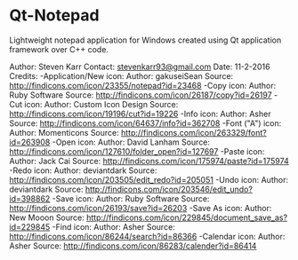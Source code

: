 # Qt-Notepad

Lightweight notepad application for Windows created using Qt application framework over C++ code.

Author: Steven Karr
Contact: stevenkarr93@gmail.com
Date: 11-2-2016
Credits:
-Application/New icon:
	Author: gakuseiSean
	Source: http://findicons.com/icon/23355/notepad?id=23468
-Copy icon:
	Author: Ruby Software
	Source: http://findicons.com/icon/26187/copy?id=26197
-Cut icon:
	Author: Custom Icon Design
	Source: http://findicons.com/icon/19196/cut?id=19226
-Info icon:
	Author: Asher
	Source: http://findicons.com/icon/64637/info?id=362708
-Font ("A") icon:
	Author: Momenticons
	Source: http://findicons.com/icon/263329/font?id=263908
-Open icon:
	Author: David Lanham
	Source: http://findicons.com/icon/127610/folder_open?id=127697
-Paste icon:
	Author: Jack Cai
	Source: http://findicons.com/icon/175974/paste?id=175974
-Redo icon:
	Author: deviantdark
	Source: http://findicons.com/icon/203505/edit_redo?id=205051
-Undo icon:
	Author: deviantdark
	Source: http://findicons.com/icon/203546/edit_undo?id=398862
-Save icon:
	Author: Ruby Software
	Source: http://findicons.com/icon/26193/save?id=26203
-Save As icon:
	Author: New Mooon
	Source: http://findicons.com/icon/229845/document_save_as?id=229845
-Find icon:
	Author: Asher
	Source: http://findicons.com/icon/86244/search?id=86366
-Calendar icon:
	Author: Asher
	Source: http://findicons.com/icon/86283/calender?id=86414